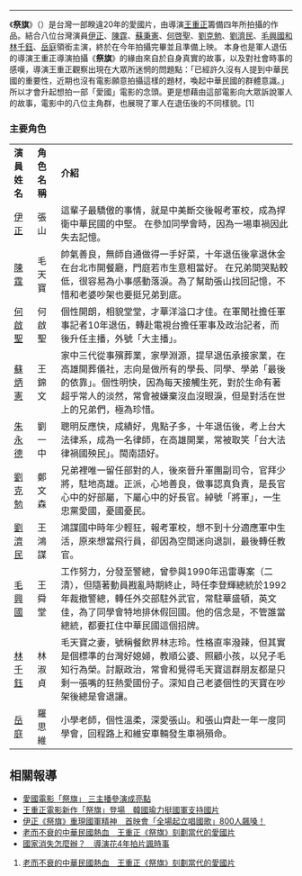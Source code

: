 -----

《**祭旗**》（）是台灣一部睽違20年的愛國片，由導演[王重正](../Page/王重正.md "wikilink")籌備四年所拍攝的作品。結合八位台灣演員[伊正](../Page/伊正.md "wikilink")、[陳霆](https://zh.wikipedia.org/wiki/陳霆 "wikilink")、[蘇秉憲](https://zh.wikipedia.org/wiki/蘇秉憲 "wikilink")、[何啓聖](https://zh.wikipedia.org/wiki/何啓聖 "wikilink")、[劉克勉](https://zh.wikipedia.org/wiki/劉克勉 "wikilink")、[劉濟民](../Page/劉濟民.md "wikilink")、[毛興國和](https://zh.wikipedia.org/wiki/毛興國 "wikilink")[林千鈺](../Page/林千鈺.md "wikilink")、[岳庭](../Page/岳庭.md "wikilink")領銜主演，終於在今年拍攝完畢並且準備上映。 本身也是軍人退伍的導演王重正導演拍攝《**祭旗**》的緣由來自於自身真實的故事，以及對社會時事的感嘆，導演王重正觀察出現在大眾所迷惘的問題點：「已經許久沒有人提到中華民國的重要性，近期也沒有電影願意拍攝這樣的題材，喚起中華民國的群體意識。」所以才會升起想拍一部「愛國」電影的念頭。更是想藉由這部電影向大眾訴說軍人的故事，電影中的八位主角群，也展現了軍人在退伍後的不同樣貌。\[1\]

### 主要角色

|                                                            |          |                                                                                                                        |
| ---------------------------------------------------------- | -------- | ---------------------------------------------------------------------------------------------------------------------- |
| **演員姓名**                                                   | **角色名稱** | **介紹**                                                                                                                 |
| [伊正](../Page/伊正.md "wikilink")                             | 張山       | 這輩子最驕傲的事情，就是中美斷交後報考軍校，成為捍衛中華民國的中堅。 在參加同學會時，因為一場車禍因此失去記憶。                                                               |
| [陳霆](../Page/陳霆_\(演員\).md "wikilink")                      | 毛天寶      | 帥氣善良，無師自通做得一手好菜，十年退伍後拿退休金在台北市開餐廳，門庭若市生意相當好。 在兄弟間哭點較低，很容易為小事感動落淚。為了幫助張山找回記憶，不惜和老婆吵架也要挺兄弟到底。                             |
| [何啟聖](../Page/何啟聖.md "wikilink")                           | 何啟聖      | 個性開朗，相貌堂堂，才華洋溢口才佳。在軍聞社擔任軍事記者10年退伍，轉赴電視台擔任軍事及政治記者，而後升任主播，外號「大主播」。                                                       |
| [蘇炳憲](../Page/蘇炳憲.md "wikilink")                           | 王錦文      | 家中三代從事殯葬業，家學淵源，提早退伍承接家業，在高雄開葬儀社，志向是做所有的學長、同學、學弟「最後的依靠」。個性明快，因為每天接觸生死，對於生命有著超乎常人的淡然，常會被嫌棄沒血沒眼淚，但是對活在世上的兄弟們，極為珍惜。        |
| [朱永德](https://zh.wikipedia.org/wiki/朱永德_\(演員\) "wikilink") | 劉一中      | 聰明反應快，成績好，鬼點子多，十年退伍後，考上台大法律系，成為一名律師，在高雄開業，常被取笑「台大法律禍國殃民」。閩南語好。                                                         |
| [劉克勉](https://zh.wikipedia.org/wiki/劉克勉 "wikilink")        | 鄭文森      | 兄弟裡唯一留任部對的人，後來晉升軍團副司令，官拜少將，駐地高雄。正派，心地善良，做事認真負責，是長官心中的好部屬，下屬心中的好長官。綽號「將軍」，一生忠黨愛國，憂國憂民。                                  |
| [劉濟民](../Page/劉濟民.md "wikilink")                           | 王鴻謀      | 鴻謀國中時年少輕狂，報考軍校，想不到十分適應軍中生活，原來想當飛行員，卻因為空間迷向退訓，最後轉任教官。                                                                   |
| [毛興國](https://zh.wikipedia.org/wiki/毛興國 "wikilink")        | 王舜堂      | 工作努力，分發至警總，曾參與1990年迅雷專案（二清），但隨著動員戡亂時期終止，時任李登輝總統於1992 年裁撤警總，轉任外交部駐外武官，常駐華盛頓，英文佳，為了同學會特地排休假回國。他的信念是，不管誰當總統，都要扛住中華民國這個招牌。 |
| [林千鈺](../Page/林千鈺.md "wikilink")                           | 林淑貞      | 毛天寶之妻，號稱餐飲界林志玲。性格直率潑辣，但其實是個標準的台灣好媳婦，教順公婆、照顧小孩，以兒子毛知行為榮。討厭政治，常會和覺得毛天寶這群朋友都是只剩一張嘴的狂熱愛國份子。深知自己老婆個性的天寶在吵架後總是會退讓。           |
| [岳庭](../Page/岳庭.md "wikilink")                             | 羅思維      | 小學老師，個性溫柔，深愛張山。和張山齊赴一年一度同學會，回程路上和維安車輛發生車禍殞命。                                                                           |

## 相關報導

  - [愛國電影「祭旗」 三主播參演成亮點](https://www.chinatimes.com/realtimenews/20191207002248-260404?fbclid=IwAR027IHsNmwB_PL_0rrNKaGp9B9bhVbl_xbRxbzp6izJpDul0ScmXt4iftY&chdtv)
  - [王重正電影新作「祭旗」登場　韓國瑜力挺國軍支持國片](https://www.ettoday.net/news/20191205/1595294.htm?fbclid=IwAR2BCa7Z7inagFlU-eYqTDoG4JJSYX-G-rT9Kdaxj8DrSdTQLcMe1GXRh8g#ixzz67EGoleH5)
  - [伊正《祭旗》重現國軍精神　首映會「全場起立唱國歌」800人飆嗓！](https://star.ettoday.net/news/1596281?fbclid=IwAR0MnS94XheyIZcdvQz7b4GOk2Oc7PXGffwHgvN3msA_e06I3Np3B9LkmO0)
  - [老而不衰的中華民國熱血　王重正《祭旗》刻劃當代的愛國片](https://star.ettoday.net/news/1585700?redirect=1https%3A%2F%2Fstar.ettoday.net%2Fnews%2F1585700%3Fredirect%3D1&fbclid=IwAR3QxJZ8PEvaNdfJL1LtxFt5LqDmUq2Y46k3VXcvI0dVvvqWY1NtEq67UrY)
  - [國家消失怎麼辦？　導演花4年拍片諷時事](https://today.line.me/TW/pc/article/o3X8Bj?utm_source=copyshare&fbclid=IwAR2j9kc9rgWmkJBWUSeTjJVkfRSrCRdR-YnMt78bkEnet35oBAPNGg6tVMw)

<!-- end list -->

1.  [老而不衰的中華民國熱血　王重正《祭旗》刻劃當代的愛國片](https://star.ettoday.net/news/1585700?redirect=1https%3A%2F%2Fstar.ettoday.net%2Fnews%2F1585700%3Fredirect%3D1&fbclid=IwAR3QxJZ8PEvaNdfJL1LtxFt5LqDmUq2Y46k3VXcvI0dVvvqWY1NtEq67UrY)